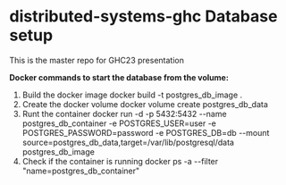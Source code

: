 # distributed-systems-ghc Database setup
This is the master repo for GHC23 presentation


**Docker commands to start the database from the volume:**

1. Build the docker image
   docker build -t postgres_db_image .
2. Create the docker volume
   docker volume create postgres_db_data
3. Runt the container
   docker run -d -p 5432:5432 --name postgres_db_container -e POSTGRES_USER=user -e POSTGRES_PASSWORD=password -e POSTGRES_DB=db --mount source=postgres_db_data,target=/var/lib/postgresql/data  postgres_db_image
4. Check if the container is running 
   docker ps -a --filter "name=postgres_db_container"
